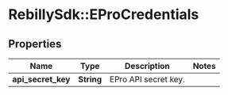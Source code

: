 # RebillySdk::EProCredentials

## Properties
Name | Type | Description | Notes
------------ | ------------- | ------------- | -------------
**api_secret_key** | **String** | EPro API secret key. | 

